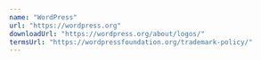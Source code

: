```yaml
---
name: "WordPress"
url: "https://wordpress.org"
downloadUrl: "https://wordpress.org/about/logos/"
termsUrl: "https://wordpressfoundation.org/trademark-policy/"
---
```

